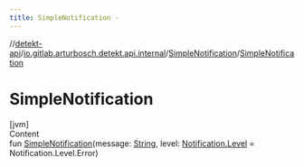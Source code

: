 ```yaml
---
title: SimpleNotification -
---
```

//[detekt-api](../../index.md)/[io.gitlab.arturbosch.detekt.api.internal](../index.md)/[SimpleNotification](index.md)/[SimpleNotification](-simple-notification.md)



# SimpleNotification  
[jvm]  
Content  
fun [SimpleNotification](-simple-notification.md)(message: [String](https://kotlinlang.org/api/latest/jvm/stdlib/kotlin/-string/index.html), level: [Notification.Level](../../io.gitlab.arturbosch.detekt.api/-notification/-level/index.md) = Notification.Level.Error)  



